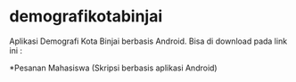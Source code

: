 # demografikotabinjai
Aplikasi Demografi Kota Binjai berbasis Android.
Bisa di download pada link ini : 

*Pesanan Mahasiswa (Skripsi berbasis aplikasi Android)
